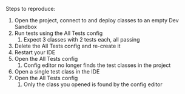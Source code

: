 Steps to reproduce:
1. Open the project, connect to and deploy classes to an empty Dev Sandbox
2. Run tests using the All Tests config
    1. Expect 3 classes with 2 tests each, all passing
3. Delete the All Tests config and re-create it
4. Restart your IDE
5. Open the All Tests config
   1. Config editor no longer finds the test classes in the project
6. Open a single test class in the IDE
7. Open the All Tests config
   1. Only the class you opened is found by the config editor
